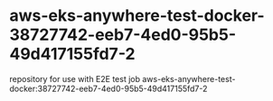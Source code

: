 # aws-eks-anywhere-test-docker-38727742-eeb7-4ed0-95b5-49d417155fd7-2
repository for use with E2E test job aws-eks-anywhere-test-docker:38727742-eeb7-4ed0-95b5-49d417155fd7-2
